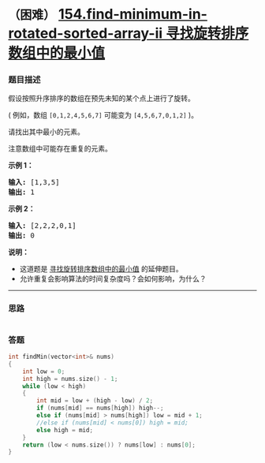 # `（困难）` [154.find-minimum-in-rotated-sorted-array-ii 寻找旋转排序数组中的最小值](https://leetcode-cn.com/problems/find-minimum-in-rotated-sorted-array-ii/)

### 题目描述
<p>假设按照升序排序的数组在预先未知的某个点上进行了旋转。</p>

<p>( 例如，数组&nbsp;<code>[0,1,2,4,5,6,7]</code> <strong> </strong>可能变为&nbsp;<code>[4,5,6,7,0,1,2]</code>&nbsp;)。</p>

<p>请找出其中最小的元素。</p>

<p>注意数组中可能存在重复的元素。</p>

<p><strong>示例 1：</strong></p>

<pre><strong>输入:</strong> [1,3,5]
<strong>输出:</strong> 1</pre>

<p><strong>示例&nbsp;2：</strong></p>

<pre><strong>输入:</strong> [2,2,2,0,1]
<strong>输出:</strong> 0</pre>

<p><strong>说明：</strong></p>

<ul>
	<li>这道题是&nbsp;<a href="https://leetcode-cn.com/problems/find-minimum-in-rotated-sorted-array/description/">寻找旋转排序数组中的最小值</a>&nbsp;的延伸题目。</li>
	<li>允许重复会影响算法的时间复杂度吗？会如何影响，为什么？</li>
</ul>


---
### 思路
```
```

### 答题
``` C++
int findMin(vector<int>& nums)
{
	int low = 0;
	int high = nums.size() - 1;
	while (low < high)
	{
		int mid = low + (high - low) / 2;
		if (nums[mid] == nums[high]) high--;
		else if (nums[mid] > nums[high]) low = mid + 1;
		//else if (nums[mid] < nums[0]) high = mid;
		else high = mid;
	}
	return (low < nums.size()) ? nums[low] : nums[0];
}
```

